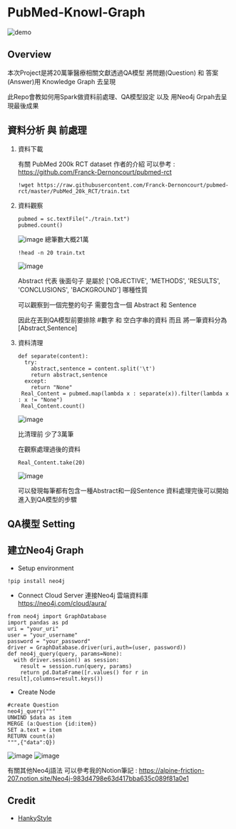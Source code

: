 # PubMed-Knowl-Graph
![demo](https://user-images.githubusercontent.com/70362842/151370302-779ae32c-5a78-44dc-8f11-792b96c47f16.gif)


##  Overview
本次Project是將20萬筆醫療相關文獻透過QA模型 將問題(Question) 和 答案(Answer)用 Knowledge Graph 去呈現

此Repo會教如何用Spark做資料前處理、QA模型設定 以及 用Neo4j Grpah去呈現最後成果

## 資料分析 與 前處理

1. 資料下載
   
   有關 PubMed 200k RCT dataset 作者的介紹 可以參考 : https://github.com/Franck-Dernoncourt/pubmed-rct
   
   ```shell
   !wget https://raw.githubusercontent.com/Franck-Dernoncourt/pubmed-rct/master/PubMed_20k_RCT/train.txt
   ```

2. 資料觀察

   ```shell
   pubmed = sc.textFile("./train.txt")
   pubmed.count()
   ```
   ![image](https://user-images.githubusercontent.com/70362842/151376340-ff4501ab-90a0-46ed-85da-5dd20d233828.png)
   總筆數大概21萬

  
   ```shell
   !head -n 20 train.txt
   ```
   ![image](https://user-images.githubusercontent.com/70362842/151374192-770df96d-2db5-41a6-91ae-f9d1dcec2889.png)
   
   Abstract 代表 後面句子 是屬於 ['OBJECTIVE', 'METHODS', 'RESULTS', 'CONCLUSIONS', 'BACKGROUND'] 哪種性質
   
   可以觀察到一個完整的句子 需要包含一個 Abstract 和 Sentence
   
   因此在丟到QA模型前要排除 #數字 和 空白字串的資料 而且 將一筆資料分為 [Abstract,Sentence]
   
3. 資料清理
   
   ```shell
   def separate(content):
     try:
       abstract,sentence = content.split('\t')
       return abstract,sentence
     except:
       return "None"
    Real_Content = pubmed.map(lambda x : separate(x)).filter(lambda x : x != "None")
    Real_Content.count()
   ```
   ![image](https://user-images.githubusercontent.com/70362842/151378698-9eed11cf-18e1-459d-8309-8f7f7d25c149.png)
   
   比清理前 少了3萬筆

   在觀察處理過後的資料
   ```shell
   Real_Content.take(20)
   ```
   ![image](https://user-images.githubusercontent.com/70362842/151379194-4c7fceab-2ef4-49d6-b32f-69fb38474830.png)
   
   可以發現每筆都有包含一種Abstract和一段Sentence
   資料處理完後可以開始進入到QA模型的步驟

## QA模型 Setting



## 建立Neo4j Graph

- Setup environment

```shell
!pip install neo4j
```

- Connect Cloud Server 連接Neo4j 雲端資料庫 https://neo4j.com/cloud/aura/

```shell
from neo4j import GraphDatabase
import pandas as pd
uri = "your_uri"
user = "your_username"
password = "your_password"
driver = GraphDatabase.driver(uri,auth=(user, password))
def neo4j_query(query, params=None):
  with driver.session() as session:
    result = session.run(query, params)
    return pd.DataFrame([r.values() for r in result],columns=result.keys())
```
- Create Node 

```shell
#create Question
neo4j_query("""
UNWIND $data as item
MERGE (a:Question {id:item})
SET a.text = item
RETURN count(a)
""",{"data":Q})
```
![image](https://user-images.githubusercontent.com/70362842/151332064-3834e610-e601-4a96-8762-0c87d240a683.png) ![image](https://user-images.githubusercontent.com/70362842/151332176-b13c69b2-c38a-4d84-a59c-8a739fee1283.png)



  有關其他Neo4j語法 可以參考我的Notion筆記 : https://alpine-friction-207.notion.site/Neo4j-983d4798e63d417bba635c089f81a0e1

## Credit

- [HankyStyle](https://github.com/HankyStyle)
